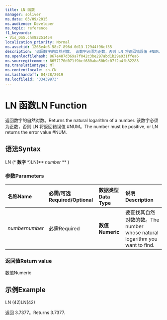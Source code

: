 ```yaml
---
title: LN 函数
manager: soliver
ms.date: 03/09/2015
ms.audience: Developer
ms.topic: reference
f1_keywords:
- Vis_DSS.chm82251454
localization_priority: Normal
ms.assetid: 1265e4d6-58c7-896d-0d13-12944f96cf35
description: '返回数字的自然对数。 该数字必须为正数，否则 LN 将返回错误值 #NUM。'
ms.openlocfilehash: 867e487d369a7f042c3be297abd1b29e931ffea6
ms.sourcegitcommit: 8657170d071f9bcf680aba50b9c07f2a4fb82283
ms.translationtype: MT
ms.contentlocale: zh-CN
ms.lasthandoff: 04/28/2019
ms.locfileid: "33439973"
---
```

# <a name="ln-function"></a><span data-ttu-id="eaca8-104">LN 函数</span><span class="sxs-lookup"><span data-stu-id="eaca8-104">LN Function</span></span>

<span data-ttu-id="eaca8-105">返回数字的自然对数。</span><span class="sxs-lookup"><span data-stu-id="eaca8-105">Returns the natural logarithm of a number.</span></span> <span data-ttu-id="eaca8-106">该数字必须为正数，否则 LN 将返回错误值 #NUM。</span><span class="sxs-lookup"><span data-stu-id="eaca8-106">The number must be positive, or LN returns the error value #NUM.</span></span>
  
## <a name="syntax"></a><span data-ttu-id="eaca8-107">语法</span><span class="sxs-lookup"><span data-stu-id="eaca8-107">Syntax</span></span>

<span data-ttu-id="eaca8-108">LN (\* **数字** \*)</span><span class="sxs-lookup"><span data-stu-id="eaca8-108">LN(\*\* *number* \*\* )</span></span> 
  
### <a name="parameters"></a><span data-ttu-id="eaca8-109">参数</span><span class="sxs-lookup"><span data-stu-id="eaca8-109">Parameters</span></span>

|<span data-ttu-id="eaca8-110">**名称**</span><span class="sxs-lookup"><span data-stu-id="eaca8-110">**Name**</span></span>|<span data-ttu-id="eaca8-111">**必需/可选**</span><span class="sxs-lookup"><span data-stu-id="eaca8-111">**Required/Optional**</span></span>|<span data-ttu-id="eaca8-112">**数据类型**</span><span class="sxs-lookup"><span data-stu-id="eaca8-112">**Data Type**</span></span>|<span data-ttu-id="eaca8-113">**说明**</span><span class="sxs-lookup"><span data-stu-id="eaca8-113">**Description**</span></span>|
|:-----|:-----|:-----|:-----|
| <span data-ttu-id="eaca8-114">_number_</span><span class="sxs-lookup"><span data-stu-id="eaca8-114">_number_</span></span> <br/> |<span data-ttu-id="eaca8-115">必需</span><span class="sxs-lookup"><span data-stu-id="eaca8-115">Required</span></span>  <br/> |<span data-ttu-id="eaca8-116">**数值**</span><span class="sxs-lookup"><span data-stu-id="eaca8-116">**Numeric**</span></span> <br/> | <span data-ttu-id="eaca8-117">要查找其自然对数的数。</span><span class="sxs-lookup"><span data-stu-id="eaca8-117">The number whose natural logarithm you want to find.</span></span>  <br/> |
   
### <a name="return-value"></a><span data-ttu-id="eaca8-118">返回值</span><span class="sxs-lookup"><span data-stu-id="eaca8-118">Return value</span></span>

<span data-ttu-id="eaca8-119">数值</span><span class="sxs-lookup"><span data-stu-id="eaca8-119">Numeric</span></span>
  
## <a name="example"></a><span data-ttu-id="eaca8-120">示例</span><span class="sxs-lookup"><span data-stu-id="eaca8-120">Example</span></span>

<span data-ttu-id="eaca8-121">LN (42)</span><span class="sxs-lookup"><span data-stu-id="eaca8-121">LN(42)</span></span> 
  
<span data-ttu-id="eaca8-122">返回 3.7377。</span><span class="sxs-lookup"><span data-stu-id="eaca8-122">Returns 3.7377.</span></span> 
  

